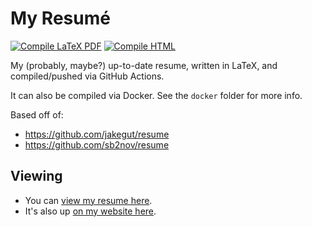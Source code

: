 # My Resumé

[![Compile LaTeX PDF](https://github.com/daniellivingston/resume/actions/workflows/build-latex.yml/badge.svg)](https://github.com/daniellivingston/resume/actions/workflows/build-latex.yml)
[![Compile HTML](https://github.com/daniellivingston/resume/actions/workflows/build-html.yml/badge.svg)](https://github.com/daniellivingston/resume/actions/workflows/build-html.yml)

My (probably, maybe?) up-to-date resume, written in LaTeX, and compiled/pushed via GitHub Actions.

It can also be compiled via Docker. See the `docker` folder for more info. 

Based off of: 
  - https://github.com/jakegut/resume
  - https://github.com/sb2nov/resume

## Viewing

- You can [view my resume here](https://github.com/daniellivingston/resume/blob/pdf/livingston_daniel_resume.pdf).
- It's also up [on my website here](https://daniel-livingston.com/resume/).
